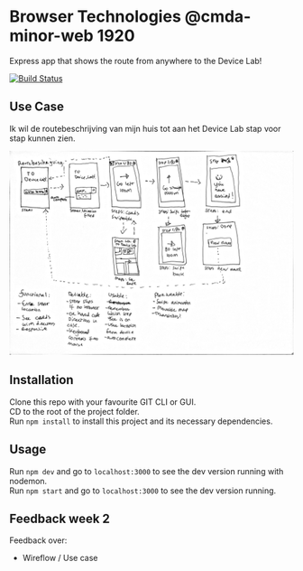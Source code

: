 # Browser Technologies @cmda-minor-web 1920
Express app that shows the route from anywhere to the Device Lab!

[![Build Status](https://travis-ci.com/tnanhekhan/browser-technologies-1920.svg?branch=staging)](https://travis-ci.com/tnanhekhan/browser-technologies-1920)
## Use Case
Ik wil de routebeschrijving van mijn huis tot aan het Device Lab stap voor stap kunnen zien.

![wireflow](docs/wireflow.png "wireflow")

## Installation
Clone this repo with your favourite GIT CLI or GUI.  
CD to the root of the project folder.  
Run ` npm install ` to install this project and its necessary dependencies.  

## Usage
Run `npm dev` and go to `localhost:3000` to see the dev version running with nodemon.  
Run `npm start` and go to `localhost:3000` to see the dev version running.

## Feedback week 2
Feedback over:
- Wireflow / Use case

















<!-- Add a link to your live demo in Github Pages 🌐-->

<!-- ☝️ replace this description with a description of your own work -->

<!-- replace the code in the /docs folder with your own, so you can showcase your work with GitHub Pages 🌍 -->

<!-- Add a nice poster image here at the end of the week, showing off your shiny frontend 📸 -->

<!-- Maybe a table of contents here? 📚 -->

<!-- How about a section that describes how to install this project? 🤓 -->

<!-- ...but how does one use this project? What are its features 🤔 -->

<!-- Maybe a checklist of done stuff and stuff still on your wishlist? ✅ -->

<!-- How about a license here? 📜 (or is it a licence?) 🤷 -->
